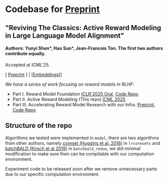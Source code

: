 # Codebase for [Preprint](https://arxiv.org/abs/2502.04354)

## "Reviving The Classics: Active Reward Modeling in Large Language Model Alignment"

#### Authors: Yunyi Shen*, Hao Sun*, Jean-Francois Ton. The first two authors contribute equally.
Accepted at ICML'25.

[ [Preprint](https://arxiv.org/abs/2502.04354) ]       |       [[Embeddings](https://github.com/holarissun/embedding-based-llm-alignment)]]

_We have a series of work focusing on reward models in RLHF:_
- Part I. Reward Model Foundation [ICLR'2025 Oral](https://arxiv.org/abs/2411.04991), [Code Repo](https://github.com/holarissun/RewardModelingBeyondBradleyTerry)
- Part II. Active Reward Modeling (This repo) [ICML 2025](https://arxiv.org/abs/2502.04354)
- Part III. Accelerating Reward Model Research with our Infra. [Preprint](https://arxiv.org/abs/2502.04357), [Code Repo](https://github.com/holarissun/embedding-based-llm-alignment)

## Structure of the repo
Algorithms we tested were implemented in `model`, there are two algorithms from other authors, namely [coreset (Huggins et al. 2016)](https://proceedings.neurips.cc/paper/2016/hash/2b0f658cbffd284984fb11d90254081f-Abstract.html) in `lrcoresets` and [batchBALD (Kirsch et al 2019)](https://proceedings.neurips.cc/paper_files/paper/2019/hash/95323660ed2124450caaac2c46b5ed90-Abstract.html) in `batchbald_redux`, we did minimal modification to make sure then can be compitable with our computation environment.

Experiment code to be released soon after we remove unnecessary parts due to our specific computation environment.

